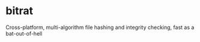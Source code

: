 # bitrat

Cross-platform, multi-algorithm file hashing and integrity checking, fast as a bat-out-of-hell
